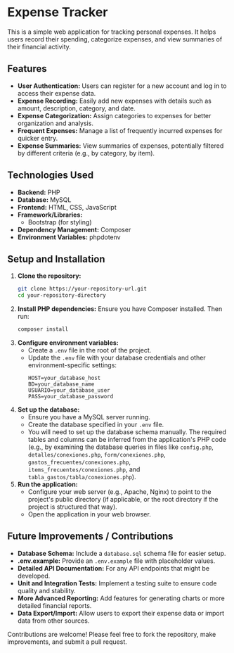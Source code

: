 # Expense Tracker

This is a simple web application for tracking personal expenses. It helps users record their spending, categorize expenses, and view summaries of their financial activity.

## Features

*   **User Authentication:** Users can register for a new account and log in to access their expense data.
*   **Expense Recording:** Easily add new expenses with details such as amount, description, category, and date.
*   **Expense Categorization:** Assign categories to expenses for better organization and analysis.
*   **Frequent Expenses:** Manage a list of frequently incurred expenses for quicker entry.
*   **Expense Summaries:** View summaries of expenses, potentially filtered by different criteria (e.g., by category, by item).

## Technologies Used

*   **Backend:** PHP
*   **Database:** MySQL
*   **Frontend:** HTML, CSS, JavaScript
*   **Framework/Libraries:**
    *   Bootstrap (for styling)
*   **Dependency Management:** Composer
*   **Environment Variables:** phpdotenv

## Setup and Installation

1.  **Clone the repository:**
    ```bash
    git clone https://your-repository-url.git
    cd your-repository-directory
    ```
2.  **Install PHP dependencies:**
    Ensure you have Composer installed. Then run:
    ```bash
    composer install
    ```
3.  **Configure environment variables:**
    *   Create a `.env` file in the root of the project.
    *   Update the `.env` file with your database credentials and other environment-specific settings:
        ```env
        HOST=your_database_host
        BD=your_database_name
        USUARIO=your_database_user
        PASS=your_database_password
        ```
4.  **Set up the database:**
    *   Ensure you have a MySQL server running.
    *   Create the database specified in your `.env` file.
    *   You will need to set up the database schema manually. The required tables and columns can be inferred from the application's PHP code (e.g., by examining the database queries in files like `config.php`, `detalles/conexiones.php`, `form/conexiones.php`, `gastos_frecuentes/conexiones.php`, `items_frecuentes/conexiones.php`, and `tabla_gastos/tabla/conexiones.php`).
5.  **Run the application:**
    *   Configure your web server (e.g., Apache, Nginx) to point to the project's public directory (if applicable, or the root directory if the project is structured that way).
    *   Open the application in your web browser.

## Future Improvements / Contributions

*   **Database Schema:** Include a `database.sql` schema file for easier setup.
*   **.env.example:** Provide an `.env.example` file with placeholder values.
*   **Detailed API Documentation:** For any API endpoints that might be developed.
*   **Unit and Integration Tests:** Implement a testing suite to ensure code quality and stability.
*   **More Advanced Reporting:** Add features for generating charts or more detailed financial reports.
*   **Data Export/Import:** Allow users to export their expense data or import data from other sources.

Contributions are welcome! Please feel free to fork the repository, make improvements, and submit a pull request.
